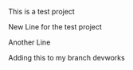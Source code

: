 This is a test project

New Line for the test project


Another Line


Adding this to my branch devworks
